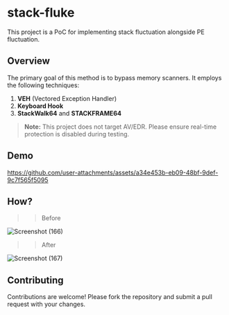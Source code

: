 # stack-fluke

This project is a PoC for implementing stack fluctuation alongside PE fluctuation.

## Overview

The primary goal of this method is to bypass memory scanners. It employs the following techniques:

1. **VEH** (Vectored Exception Handler)
2. **Keyboard Hook**
3. **StackWalk64** and **STACKFRAME64**

> **Note:**
> This project does not target AV/EDR. Please ensure real-time protection is disabled during testing.

## Demo

https://github.com/user-attachments/assets/a34e453b-eb09-48bf-9def-9c7f565f5095


## How?

>> Before
>> 
![Screenshot (166)](https://github.com/user-attachments/assets/628794a5-d681-49bd-954e-de610dec4231)


>> After
>> 
![Screenshot (167)](https://github.com/user-attachments/assets/6f5818e0-90d6-44c4-b71e-6aa7b3913c55)


## Contributing

Contributions are welcome! Please fork the repository and submit a pull request with your changes.

